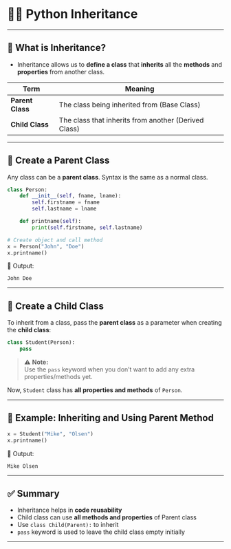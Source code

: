 # 👨‍👦 Python Inheritance

---

## 🧬 What is Inheritance?

- Inheritance allows us to **define a class** that **inherits** all the **methods** and **properties** from another class.

| Term         | Meaning                          |
|--------------|----------------------------------|
| **Parent Class** | The class being inherited from (Base Class) |
| **Child Class**  | The class that inherits from another (Derived Class) |

---

## 🧱 Create a Parent Class

Any class can be a **parent class**. Syntax is the same as a normal class.

```python
class Person:
    def __init__(self, fname, lname):
        self.firstname = fname
        self.lastname = lname

    def printname(self):
        print(self.firstname, self.lastname)

# Create object and call method
x = Person("John", "Doe")
x.printname()
```

🧾 Output:
```
John Doe
```

---

## 👶 Create a Child Class

To inherit from a class, pass the **parent class** as a parameter when creating the **child class**:

```python
class Student(Person):
    pass
```

> ⚠️ **Note:**  
> Use the `pass` keyword when you don’t want to add any extra properties/methods yet.

Now, `Student` class has **all properties and methods** of `Person`.

---

## 🧪 Example: Inheriting and Using Parent Method

```python
x = Student("Mike", "Olsen")
x.printname()
```

🧾 Output:
```
Mike Olsen
```

---

## ✅ Summary

- Inheritance helps in **code reusability**
- Child class can use **all methods and properties** of Parent class
- Use `class Child(Parent):` to inherit
- `pass` keyword is used to leave the child class empty initially

---



